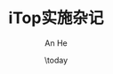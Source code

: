 ---
title: iTop实施杂记
author:          # 作者（数组）
  - An He
date: \today     # 日期
copyright: true  # 是否生成版权页
lof: true        # 是否生成插图列表页
lot: true        # 是否生成表格列表页
homepage: https://github.com/annProg/itop-book
publisher: pandoc-template       # epub用
rights: © 2017 An He, CC BY-NC   # epub用
# preface用于生成前言
preface: '笔者是互联网运维行业从业者，2014年毕业后就进入一个知名互联网公司做基础运维工作，
 当时是很兴奋的，然而工作没几天就蔫了。每天做的事不外乎处理研发部门提过来的故障工单，给
 机房外包发重启重装工单等等。最讨厌的是改IP，改完之后还要手动去CMDB更新IP以及上联交换机信息。
 总之就是复制粘贴。修修补补写了几个半自动化的脚本，依然感觉很无力。
 
 
 第二份工作进入一个规模较大研发部门做运维。部门业务最小单元称为APP，APP会使用域名、
 数据库等资源。部门有400多个APP，近1000的域名，1000多台服务器，以及数百个Mongo，MySQL
 数据库。最直接的是问题仅凭记忆搞不清楚资源的归属，经常要在部门大群里问，这个域名是谁负责
 啊？这个数据库是我们的业务在用吗？这个APP报警了，zabbix里没设置联系人，谁负责啊？如何
 有效的管控这些资源是个问题。
 
 
 另外一个比较鸡肋的工作是监控报警的维护工作。报警以APP为最小单元，APP负责人的变化是比较频繁的，
 业务调整，人员离职都会有负责人的变化。因此经常要做的事情是：业务交接人员变更后，去
 zabbix改报警接收人。对于Url监控，需要将研发人员提交的监控配置文件手动加入监控。
 还有一个讨厌的事情，充当HUB代研发人员向集团运维部门提交资源申请工单。还是复制粘贴的活。
 非常希望有一个自动化的手段来处理这些事情。
 
 
 针对这些情况，笔者调研了几个开源CMDB系统，包括yourcmdb，i-doit等。最终选择了文档功能都较为
 完善，开发也较为活跃的iTop作为CMDB工具进行定制，并且实现了以下功能：APP，数据库，服务器，
 域名等资源入库；人员与APP关联，APP与资源的关联，开放人员关联查询的接口给zabbix，避免用
 zabbix维护报警联系人；定制iTop权限让研发人员可以编辑自己负责的APP，相当于自助订阅报警；
 将iTop作为Url监控配置的前端表单，实现研发自助添加Url监控；
 定制工单系统，自动指派工单，自动录入新申请资源。
 实施之后，之前混乱低效的情况有所好转。但是距离理想状态还差很远，理想状态是我这个职位就
 不该存在，公司层面的运维提供良好的资源管控与监控报警系统，研发人员直接操作资源与报警，就像各
 种云计算平台那样，这样一来，我这个中间层HUB就可以失业了，运维的效率也可以提高了。
 
 
 遗憾的是，公司层面并没有这样的平台。随着公司爆发的危机，才发现我这个职位作为一个部门
 的对接人在这种混乱环境里可能还少不了，否则可能会更混乱。为什么这么说呢？因为公司缺少一个
 标准化运维的体系。就拿业务线来说，没有标准统一的业务线名称（工单系统申请资源的时候业务
 线那一栏是文本，随便填），很多时候要靠部门来区分资源归属，这样确实需要一个部门接口人。
 数据库、域名等资源没有纳入公司CMDB，也没有其他有效的管理方案，哪些在用，哪些下线，哪个
 业务在用，联系人是谁等等都不清晰。多次用群发Excel表格这种低效又没准头的手段来统计使用
 信息。梳理域名时发现我部门名下有1200多个域名，很多我没见过也ping不通的域名在列表里。
 数据库也有大量已经不再使用的。服务器更是有相当一部分的闲置。这种混乱带来的不仅仅是效率
 低下，还有高昂的运维成本以及负反馈带来的恶性循环：资源无法得到有效的管控，不能及时回收，
 需要不断的购入新的服务器资源，最终只会越来越混乱。危机爆发后，在付不出钱的情况下，经常
 整个机房的关停，业务方也要中断正常工作忙着迁移业务，最严重的一次机房在没有通知的情况下
 直接断电，核心业务中断几个小时。
 
 
 可以想见，如果有一个高效的标准化运维体系，有效的管控资源，即使在危机爆发的情况下，也不至
 于那样狼狈。这些经历，使我看到CMDB对IT组织的必要性，也感受到CMDB实施是一个范围很大也很复
 杂的工程。笔者从业时间不长，经验不丰富，对ITSM等理论也不熟悉。因此不打算从理论
 上探讨CMDB，只从iTop的实施经历，谈谈iTop CMDB的定制与运维自动化的一些经验。

 
 本书计划安排以下内容：
 **第一章**  简单介绍一下iTop，iTop的插件开发流程，CI定制，本地化等等
 **第二章**  CI属性约束，唯一性、profile权限，只读，隐藏等等
 **第三章**  SSO集成方法
 **第四章**  
 
 iTop简介
 iTop插件开发流程
 CI定制（删除、新增、修改）
 menunode定制
 本地化
 CI属性约束（唯一性，只读，隐藏）
 SSO集成方法
 action-shell-exec
 trigger
 CI生命周期（lifecycle)
 cmdbapi
 rest扩展
 api-client
 request-template，工单自动指派，资源自动入库
 custom-pages
 iframe嵌入
 AttributeClassCustom
 其他常用插件介绍
 审计
 Profile，自助化与权限控制
 实例（URL监控）
 
 api相关的可以放在系统集成部分
 
 '
---